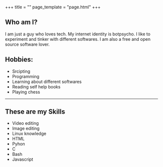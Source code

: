 +++
title = ""
page_template = "page.html"
+++

## Who am I?
I am just a guy who loves tech. My internet identity is botpsycho. I like to experiment and tinker with different softwares. I am also a free and open source software lover. 

## Hobbies:

* Srcipting
* Programming
* Learning about different softwares
* Reading self help books
* Playing chess
________________________________________

## These are my Skills

* Video editing
* Image editing
* Linux knowledge
* HTML
* Pyhon
* C
* Bash
* Javascript
